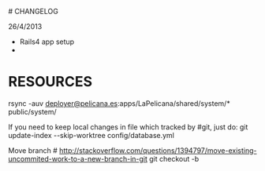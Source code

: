 # CHANGELOG

26/4/2013
- Rails4 app setup
- 



# RESOURCES
rsync -auv deployer@pelicana.es:apps/LaPelicana/shared/system/* public/system/

If you need to keep local changes in file which tracked by #git, just do:
git update-index --skip-worktree config/database.yml

Move branch # http://stackoverflow.com/questions/1394797/move-existing-uncommited-work-to-a-new-branch-in-git
git checkout -b <new-branch>

